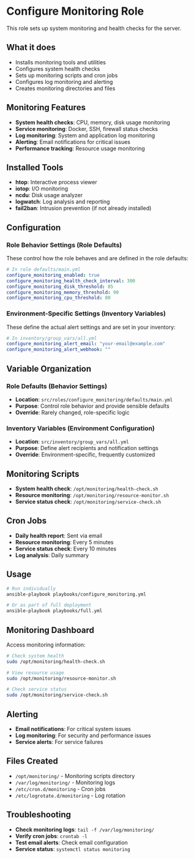 # Configure Monitoring Role

This role sets up system monitoring and health checks for the server.

## What it does

- Installs monitoring tools and utilities
- Configures system health checks
- Sets up monitoring scripts and cron jobs
- Configures log monitoring and alerting
- Creates monitoring directories and files

## Monitoring Features

- **System health checks**: CPU, memory, disk usage monitoring
- **Service monitoring**: Docker, SSH, firewall status checks
- **Log monitoring**: System and application log monitoring
- **Alerting**: Email notifications for critical issues
- **Performance tracking**: Resource usage monitoring

## Installed Tools

- **htop**: Interactive process viewer
- **iotop**: I/O monitoring
- **ncdu**: Disk usage analyzer
- **logwatch**: Log analysis and reporting
- **fail2ban**: Intrusion prevention (if not already installed)

## Configuration

### Role Behavior Settings (Role Defaults)

These control how the role behaves and are defined in the role defaults:

```yaml
# In role defaults/main.yml
configure_monitoring_enabled: true
configure_monitoring_health_check_interval: 300
configure_monitoring_disk_threshold: 85
configure_monitoring_memory_threshold: 90
configure_monitoring_cpu_threshold: 80
```

### Environment-Specific Settings (Inventory Variables)

These define the actual alert settings and are set in your inventory:

```yaml
# In inventory/group_vars/all.yml
configure_monitoring_alert_email: "your-email@example.com"
configure_monitoring_alert_webhook: ""
```

## Variable Organization

### Role Defaults (Behavior Settings)
- **Location**: `src/roles/configure_monitoring/defaults/main.yml`
- **Purpose**: Control role behavior and provide sensible defaults
- **Override**: Rarely changed, role-specific logic

### Inventory Variables (Environment Configuration)
- **Location**: `src/inventory/group_vars/all.yml`
- **Purpose**: Define alert recipients and notification settings
- **Override**: Environment-specific, frequently customized

## Monitoring Scripts

- **System health check**: `/opt/monitoring/health-check.sh`
- **Resource monitoring**: `/opt/monitoring/resource-monitor.sh`
- **Service status check**: `/opt/monitoring/service-check.sh`

## Cron Jobs

- **Daily health report**: Sent via email
- **Resource monitoring**: Every 5 minutes
- **Service status check**: Every 10 minutes
- **Log analysis**: Daily summary

## Usage

```bash
# Run individually
ansible-playbook playbooks/configure_monitoring.yml

# Or as part of full deployment
ansible-playbook playbooks/full.yml
```

## Monitoring Dashboard

Access monitoring information:

```bash
# Check system health
sudo /opt/monitoring/health-check.sh

# View resource usage
sudo /opt/monitoring/resource-monitor.sh

# Check service status
sudo /opt/monitoring/service-check.sh
```

## Alerting

- **Email notifications**: For critical system issues
- **Log monitoring**: For security and performance issues
- **Service alerts**: For service failures

## Files Created

- `/opt/monitoring/` - Monitoring scripts directory
- `/var/log/monitoring/` - Monitoring logs
- `/etc/cron.d/monitoring` - Cron jobs
- `/etc/logrotate.d/monitoring` - Log rotation

## Troubleshooting

- **Check monitoring logs**: `tail -f /var/log/monitoring/`
- **Verify cron jobs**: `crontab -l`
- **Test email alerts**: Check email configuration
- **Service status**: `systemctl status monitoring`
